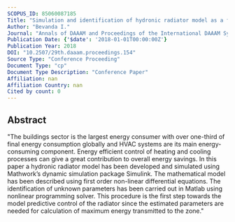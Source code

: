 ```yaml
---
SCOPUS_ID: 85060087185
Title: "Simulation and identification of hydronic radiator model as a first step towards efficient control of thermal energy consumption in zones"
Author: "Bevanda I."
Journal: "Annals of DAAAM and Proceedings of the International DAAAM Symposium"
Publication Date: {'$date': '2018-01-01T00:00:00Z'}
Publication Year: 2018
DOI: "10.2507/29th.daaam.proceedings.154"
Source Type: "Conference Proceeding"
Document Type: "cp"
Document Type Description: "Conference Paper"
Affiliation: nan
Affiliation Country: nan
Cited by count: 0
---
```


## Abstract
"The buildings sector is the largest energy consumer with over one-third of final energy consumption globally and HVAC systems are its main energy-consuming component. Energy efficient control of heating and cooling processes can give a great contribution to overall energy savings. In this paper a hydronic radiator model has been developed and simulated using Mathwork’s dynamic simulation package Simulink. The mathematical model has been described using first order non-linear differential equations. The identification of unknown parameters has been carried out in Matlab using nonlinear programming solver. This procedure is the first step towards the model predictive control of the radiator since the estimated parameters are needed for calculation of maximum energy transmitted to the zone."
